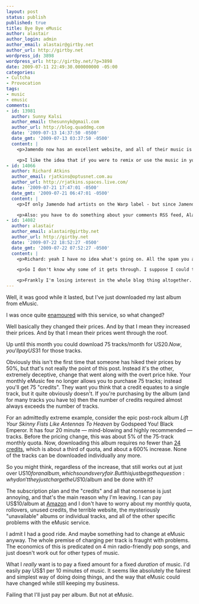 ```yaml
---
layout: post
status: publish
published: true
title: Bye Bye eMusic
author: alastair
author_login: admin
author_email: alastair@girtby.net
author_url: http://girtby.net
wordpress_id: 3898
wordpress_url: http://girtby.net/?p=3898
date: 2009-07-11 22:49:30.000000000 -05:00
categories:
- Cultcha
- Provocation
tags:
- music
- emusic
comments:
- id: 13981
  author: Sunny Kalsi
  author_email: thesunnyk@gmail.com
  author_url: http://blog.quaddmg.com
  date: '2009-07-13 14:37:50 -0500'
  date_gmt: '2009-07-13 03:37:50 -0500'
  content: |
    <p>Jamendo now has an excellent website, and all of their music is creative commons, which means you can listen to it and pay for it when you want. You might want to give that a shot (you'll get different artists, though).</p>

    <p>I like the idea that if you were to remix or use the music in your own videos / whatever, you could do that.</p>
- id: 14066
  author: Richard Atkins
  author_email: rjatkins@optusnet.com.au
  author_url: http://rjatkins.spaces.live.com/
  date: '2009-07-21 17:47:01 -0500'
  date_gmt: '2009-07-21 06:47:01 -0500'
  content: |
    <p>If only Jamendo had artists on the Warp label - but since Jamendo looks to be a freebie site, the whole concept of even minor label artists being on there seems like it would be a rare thing. But man, they don't even have any NIN, and he's giving his stuff away these days!</p>

    <p>Also: you have to do something about your comments RSS feed, Alastair. It's clearly being published before your (manual?) spam filter kicks in, and it's really starting to bug me. So. Much. Noise.</p>
- id: 14082
  author: alastair
  author_email: alastair@girtby.net
  author_url: http://girtby.net
  date: '2009-07-22 18:52:27 -0500'
  date_gmt: '2009-07-22 07:52:27 -0500'
  content: |
    <p>Richard: yeah I have no idea what's going on. All the spam you are seeing is not being caught by the spam filter, which is otherwise working fine and catching lots of fucking spam.</p>

    <p>So I don't know why some of it gets through. I suppose I could turn on manual approval of spam, but that's possibly even more annoying (for me). Or CAPTCHA (shudder).</p>

    <p>Frankly I'm losing interest in the whole blog thing altogether. Or at least, I'm more interested in other things these days. I'd blog about this, except ... well...</p>
---
```

Well, it was good while it lasted, but I've just downloaded my last album from eMusic.

I was once quite [enamoured](/archives/2008/05/14/emusic/) with this service, so what changed? 

Well basically they changed their prices. And by that I mean they increased their prices. And by that I mean their prices went through the roof.

Up until this month you could download 75 tracks/month for US$20. Now, you'll pay US$31 for those tracks.

Obviously this isn't the first time that someone has hiked their prices by 50%, but that's not really the point of this post. Instead it's the other, extremely deceptive, change that went along with the overt price hike. Your monthly eMusic fee no longer allows you to purchase 75 tracks; instead you'll get 75 "credits". They want you think that a credit equates to a single track, but it quite obviously doesn't. If you're purchasing by the album (and for many tracks you have to) then the number of credits required almost always exceeds the number of tracks.

For an admittedly extreme example, consider the epic post-rock album <cite>Lift Your Skinny Fists Like Antennas To Heaven</cite> by Godspeed You! Black Emperor. It has four 20 minute &mdash; mind-blowing and highly recommended &mdash; tracks. Before the pricing change, this was about 5% of the 75-track monthly quota. Now, downloading this album requires no fewer than [24 credits](http://www.emusic.com/album/godspeed-you-black-emperor-Lift-Your-Skinny-Fists-Like-Antennas-to-Heaven-MP3-Download/10909937.html), which is about a third of quota, and about a 600% increase. None of the tracks can be downloaded individually any more.

So you might think, regardless of the increase, that still works out at just over US$10 for an album, which sounds very fair. But this just begs the question: why don't they just charge the US$10/album and be done with it?

The subscription plan and the "credits" and all that nonsense is just annoying, and that's the main reason why I'm leaving. I can pay US$10/album at [Amazon](/archives/2007/10/09/easier-than-stealing/) and I don't have to worry about my monthly quota, rollovers, unused credits, the terrible website, the mysteriously "unavailable" albums or individual tracks, and all of the other specific problems with the eMusic service.

I admit I had a good ride. And maybe something had to change at eMusic anyway. The whole premise of charging per track is fraught with problems. The economics of this is predicated on 4 min radio-friendly pop songs, and just doesn't work out for other types of music.

What I *really* want is to pay a fixed amount for a fixed *duration* of music. I'd easily pay US$1 per 10 minutes of music. It seems like absolutely the fairest and simplest way of doing doing things, and the way that eMusic could have changed while still keeping my business.

Failing that I'll just pay per album. But not at eMusic.
